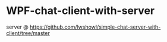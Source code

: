 # WPF-chat-client-with-server
server @ https://github.com/lwshowl/simple-chat-server-with-client/tree/master
